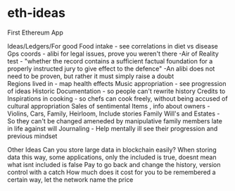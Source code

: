 # eth-ideas
First Ethereum App


Ideas/Ledgers/For good
Food intake - see correlations in diet vs disease
Gps coords - alibi for legal issues, prove you weren't there
-Air of Reality test - "whether the record contains a sufficient factual foundation for a properly instructed jury to give effect to the defence"
-An alibi does not need to be proven, but rather it must simply raise a doubt	
Regions lived in - map health effects
Music appropriation - see progression of ideas
Historic Documentation - so people can't rewrite history
Credits to Inspirations in  cooking - so chefs can cook freely, without being  accused of cultural appropriation
Sales of sentimental Items , info about owners  - Violins, Cars, Family, Heirloom, Include stories
Family Will's and Estates - So they can't be changed ameneded by manipulative family members late in life against will
Journaling - Help mentally ill see their progression and previous mindset
 



Other Ideas
Can you store large data in blockchain easily?
When storing data this way, some applications, only the included is true, doesnt mean what isnt included is false
Pay to go back and change the history, version control with a catch
How much does it cost for you to be remembered a certain way, let the network name the price

